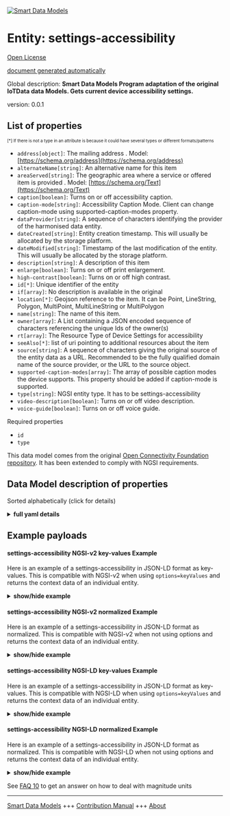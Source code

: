 <!-- 10-Header -->  
[![Smart Data Models](https://smartdatamodels.org/wp-content/uploads/2022/01/SmartDataModels_logo.png "Logo")](https://smartdatamodels.org)  
Entity: settings-accessibility  
==============================<!-- /10-Header -->  
<!-- 15-License -->  
[Open License](https://github.com/smart-data-models//dataModel.OCF/blob/master/settings-accessibility/LICENSE.md)  
[document generated automatically](https://docs.google.com/presentation/d/e/2PACX-1vTs-Ng5dIAwkg91oTTUdt8ua7woBXhPnwavZ0FxgR8BsAI_Ek3C5q97Nd94HS8KhP-r_quD4H0fgyt3/pub?start=false&loop=false&delayms=3000#slide=id.gb715ace035_0_60)  
<!-- /15-License -->  
<!-- 20-Description -->  
Global description: **Smart Data Models Program adaptation of the original IoTData data Models. Gets current device accessibility settings.**  
version: 0.0.1  
<!-- /20-Description -->  
<!-- 30-PropertiesList -->  

## List of properties  

<sup><sub>[*] If there is not a type in an attribute is because it could have several types or different formats/patterns</sub></sup>  
- `address[object]`: The mailing address  . Model: [https://schema.org/address](https://schema.org/address)- `alternateName[string]`: An alternative name for this item  - `areaServed[string]`: The geographic area where a service or offered item is provided  . Model: [https://schema.org/Text](https://schema.org/Text)- `caption[boolean]`: Turns on or off accessibility caption.  - `caption-mode[string]`: Accessibility Caption Mode. Client can change caption-mode using supported-caption-modes property.  - `dataProvider[string]`: A sequence of characters identifying the provider of the harmonised data entity.  - `dateCreated[string]`: Entity creation timestamp. This will usually be allocated by the storage platform.  - `dateModified[string]`: Timestamp of the last modification of the entity. This will usually be allocated by the storage platform.  - `description[string]`: A description of this item  - `enlarge[boolean]`: Turns on or off print enlargement.  - `high-contrast[boolean]`: Turns on or off high contrast.  - `id[*]`: Unique identifier of the entity  - `if[array]`: No description is available in the original  - `location[*]`: Geojson reference to the item. It can be Point, LineString, Polygon, MultiPoint, MultiLineString or MultiPolygon  - `name[string]`: The name of this item.  - `owner[array]`: A List containing a JSON encoded sequence of characters referencing the unique Ids of the owner(s)  - `rt[array]`: The Resource Type of Device Settings for accessibility  - `seeAlso[*]`: list of uri pointing to additional resources about the item  - `source[string]`: A sequence of characters giving the original source of the entity data as a URL. Recommended to be the fully qualified domain name of the source provider, or the URL to the source object.  - `supported-caption-modes[array]`: The array of possible caption modes the device supports. This property should be added if caption-mode is supported.  - `type[string]`: NGSI entity type. It has to be settings-accessibility  - `video-description[boolean]`: Turns on or off video description.  - `voice-guide[boolean]`: Turns on or off voice guide.  <!-- /30-PropertiesList -->  
<!-- 35-RequiredProperties -->  
Required properties  
- `id`  - `type`  <!-- /35-RequiredProperties -->  
<!-- 40-RequiredProperties -->  
This data model comes from the original [Open Connectivity Foundation repository](https://github.com/openconnectivityfoundation/IoTDataModels). It has been extended to comply with NGSI requirements.  
<!-- /40-RequiredProperties -->  
<!-- 50-DataModelHeader -->  
## Data Model description of properties  
Sorted alphabetically (click for details)  
<!-- /50-DataModelHeader -->  
<!-- 60-ModelYaml -->  
<details><summary><strong>full yaml details</strong></summary>    
```yaml  
settings-accessibility:    
  description: 'Smart Data Models Program adaptation of the original IoTData data Models. Gets current device accessibility settings.'    
  properties:    
    address:    
      description: 'The mailing address'    
      properties:    
        addressCountry:    
          description: 'Property. The country. For example, Spain. Model:''https://schema.org/addressCountry'''    
          type: string    
        addressLocality:    
          description: 'Property. The locality in which the street address is, and which is in the region. Model:''https://schema.org/addressLocality'''    
          type: string    
        addressRegion:    
          description: 'Property. The region in which the locality is, and which is in the country. Model:''https://schema.org/addressRegion'''    
          type: string    
        postOfficeBoxNumber:    
          description: 'Property. The post office box number for PO box addresses. For example, 03578. Model:''https://schema.org/postOfficeBoxNumber'''    
          type: string    
        postalCode:    
          description: 'Property. The postal code. For example, 24004. Model:''https://schema.org/https://schema.org/postalCode'''    
          type: string    
        streetAddress:    
          description: 'Property. The street address. Model:''https://schema.org/streetAddress'''    
          type: string    
      type: object    
      x-ngsi:    
        model: https://schema.org/address    
        type: Property    
    alternateName:    
      description: 'An alternative name for this item'    
      type: string    
      x-ngsi:    
        type: Property    
    areaServed:    
      description: 'The geographic area where a service or offered item is provided'    
      type: string    
      x-ngsi:    
        model: https://schema.org/Text    
        type: Property    
    caption:    
      description: 'Turns on or off accessibility caption.'    
      type: boolean    
      x-ngsi:    
        type: Property    
    caption-mode:    
      description: 'Accessibility Caption Mode. Client can change caption-mode using supported-caption-modes property.'    
      type: string    
      x-ngsi:    
        type: Property    
    dataProvider:    
      description: 'A sequence of characters identifying the provider of the harmonised data entity.'    
      type: string    
      x-ngsi:    
        type: Property    
    dateCreated:    
      description: 'Entity creation timestamp. This will usually be allocated by the storage platform.'    
      format: date-time    
      type: string    
      x-ngsi:    
        type: Property    
    dateModified:    
      description: 'Timestamp of the last modification of the entity. This will usually be allocated by the storage platform.'    
      format: date-time    
      type: string    
      x-ngsi:    
        type: Property    
    description:    
      description: 'A description of this item'    
      type: string    
      x-ngsi:    
        type: Property    
    enlarge:    
      description: 'Turns on or off print enlargement.'    
      type: boolean    
      x-ngsi:    
        type: Property    
    high-contrast:    
      description: 'Turns on or off high contrast.'    
      type: boolean    
      x-ngsi:    
        type: Property    
    id:    
      anyOf: &settings-accessibility_-_properties_-_owner_-_items_-_anyof    
        - description: 'Property. Identifier format of any NGSI entity'    
          maxLength: 256    
          minLength: 1    
          pattern: ^[\w\-\.\{\}\$\+\*\[\]`|~^@!,:\\]+$    
          type: string    
        - description: 'Property. Identifier format of any NGSI entity'    
          format: uri    
          type: string    
      description: 'Unique identifier of the entity'    
      x-ngsi:    
        type: Property    
    if:    
      description: 'No description is available in the original'    
      items:    
        enum:    
          - oic.if.rw    
          - oic.if.baseline    
        type: string    
      minItems: 1    
      readOnly: true    
      type: array    
      uniqueItems: true    
      x-ngsi:    
        type: Property    
    location:    
      description: 'Geojson reference to the item. It can be Point, LineString, Polygon, MultiPoint, MultiLineString or MultiPolygon'    
      oneOf:    
        - description: 'Geoproperty. Geojson reference to the item. Point'    
          properties:    
            bbox:    
              items:    
                type: number    
              minItems: 4    
              type: array    
            coordinates:    
              items:    
                type: number    
              minItems: 2    
              type: array    
            type:    
              enum:    
                - Point    
              type: string    
          required:    
            - type    
            - coordinates    
          title: 'GeoJSON Point'    
          type: object    
        - description: 'Geoproperty. Geojson reference to the item. LineString'    
          properties:    
            bbox:    
              items:    
                type: number    
              minItems: 4    
              type: array    
            coordinates:    
              items:    
                items:    
                  type: number    
                minItems: 2    
                type: array    
              minItems: 2    
              type: array    
            type:    
              enum:    
                - LineString    
              type: string    
          required:    
            - type    
            - coordinates    
          title: 'GeoJSON LineString'    
          type: object    
        - description: 'Geoproperty. Geojson reference to the item. Polygon'    
          properties:    
            bbox:    
              items:    
                type: number    
              minItems: 4    
              type: array    
            coordinates:    
              items:    
                items:    
                  items:    
                    type: number    
                  minItems: 2    
                  type: array    
                minItems: 4    
                type: array    
              type: array    
            type:    
              enum:    
                - Polygon    
              type: string    
          required:    
            - type    
            - coordinates    
          title: 'GeoJSON Polygon'    
          type: object    
        - description: 'Geoproperty. Geojson reference to the item. MultiPoint'    
          properties:    
            bbox:    
              items:    
                type: number    
              minItems: 4    
              type: array    
            coordinates:    
              items:    
                items:    
                  type: number    
                minItems: 2    
                type: array    
              type: array    
            type:    
              enum:    
                - MultiPoint    
              type: string    
          required:    
            - type    
            - coordinates    
          title: 'GeoJSON MultiPoint'    
          type: object    
        - description: 'Geoproperty. Geojson reference to the item. MultiLineString'    
          properties:    
            bbox:    
              items:    
                type: number    
              minItems: 4    
              type: array    
            coordinates:    
              items:    
                items:    
                  items:    
                    type: number    
                  minItems: 2    
                  type: array    
                minItems: 2    
                type: array    
              type: array    
            type:    
              enum:    
                - MultiLineString    
              type: string    
          required:    
            - type    
            - coordinates    
          title: 'GeoJSON MultiLineString'    
          type: object    
        - description: 'Geoproperty. Geojson reference to the item. MultiLineString'    
          properties:    
            bbox:    
              items:    
                type: number    
              minItems: 4    
              type: array    
            coordinates:    
              items:    
                items:    
                  items:    
                    items:    
                      type: number    
                    minItems: 2    
                    type: array    
                  minItems: 4    
                  type: array    
                type: array    
              type: array    
            type:    
              enum:    
                - MultiPolygon    
              type: string    
          required:    
            - type    
            - coordinates    
          title: 'GeoJSON MultiPolygon'    
          type: object    
      x-ngsi:    
        type: Geoproperty    
    name:    
      description: 'The name of this item.'    
      type: string    
      x-ngsi:    
        type: Property    
    owner:    
      description: 'A List containing a JSON encoded sequence of characters referencing the unique Ids of the owner(s)'    
      items:    
        anyOf: *settings-accessibility_-_properties_-_owner_-_items_-_anyof    
        description: 'Property. Unique identifier of the entity'    
      type: array    
      x-ngsi:    
        type: Property    
    rt:    
      description: 'The Resource Type of Device Settings for accessibility'    
      items:    
        enum:    
          - oic.r.settings.accessibility    
        type: string    
      minItems: 1    
      readOnly: true    
      type: array    
      uniqueItems: true    
      x-ngsi:    
        type: Property    
    seeAlso:    
      description: 'list of uri pointing to additional resources about the item'    
      oneOf:    
        - items:    
            format: uri    
            type: string    
          minItems: 1    
          type: array    
        - format: uri    
          type: string    
      x-ngsi:    
        type: Property    
    source:    
      description: 'A sequence of characters giving the original source of the entity data as a URL. Recommended to be the fully qualified domain name of the source provider, or the URL to the source object.'    
      type: string    
      x-ngsi:    
        type: Property    
    supported-caption-modes:    
      description: 'The array of possible caption modes the device supports. This property should be added if caption-mode is supported.'    
      items:    
        type: string    
      minItems: 1    
      readOnly: true    
      type: array    
      x-ngsi:    
        type: Property    
    type:    
      description: 'NGSI entity type. It has to be settings-accessibility'    
      enum:    
        - settings-accessibility    
      type: string    
      x-ngsi:    
        type: Property    
    video-description:    
      description: 'Turns on or off video description.'    
      type: boolean    
      x-ngsi:    
        type: Property    
    voice-guide:    
      description: 'Turns on or off voice guide.'    
      type: boolean    
      x-ngsi:    
        type: Property    
  required:    
    - id    
    - type    
  type: object    
  x-derived-from: https://github.com/OpenInterConnect/IoTDataModels/blob/master/settings-accessibilityResURI.swagger.json    
  x-disclaimer: 'Redistribution and use in source and binary forms, with or without modification, are permitted  provided that the license conditions are met. Copyleft (c) 2021 Contributors to Smart Data Models Program'    
  x-license-url: https://github.com/smart-data-models/dataModel.OCF/blob/master/settings-accessibility/LICENSE.md    
  x-model-schema: https://smart-data-models.github.io/dataModel.IoTDataModels/settings-accessibility/schema.json    
  x-model-tags: OCF    
  x-version: 0.0.1    
```  
</details>    
<!-- /60-ModelYaml -->  
<!-- 70-MiddleNotes -->  
<!-- /70-MiddleNotes -->  
<!-- 80-Examples -->  
## Example payloads    
#### settings-accessibility NGSI-v2 key-values Example    
Here is an example of a settings-accessibility in JSON-LD format as key-values. This is compatible with NGSI-v2 when  using `options=keyValues` and returns the context data of an individual entity.  
<details><summary><strong>show/hide example</strong></summary>    
```json  
{  
  "id": "urn:ngsi-ld:settings-accessibility:id:TECG:18432141",  
  "dateCreated": "1990-01-22T08:50:58Z",  
  "dateModified": "1991-05-06T23:01:22Z",  
  "source": "Up happen avoid. Walk but fund whose interview.",  
  "name": "Deal girl institution worry various dark. Address new real type establish chair college well. Protect police short focus life.",  
  "alternateName": "Happy I nothing all forget tough fast amount. Tough husband blood also. Research treat soldier analysis.",  
  "description": "Eight thousand thing style part thank. Chance could start clearly remain south meeting certain. Opportunity smile again imagine.",  
  "dataProvider": "Do religious deal speak individual try. Try home tonight fight drop act instead. Measure whether entire design run Republican.",  
  "owner": [  
    "urn:ngsi-ld:settings-accessibility:items:DRZA:51824785",  
    "urn:ngsi-ld:settings-accessibility:items:CCNB:36841156"  
  ],  
  "seeAlso": [  
    "urn:ngsi-ld:settings-accessibility:items:VLJR:83966680",  
    "urn:ngsi-ld:settings-accessibility:items:YXOM:61457574"  
  ],  
  "location": {  
    "type": "Point",  
    "coordinates": [  
      -86.3649985,  
      -23.385687  
    ]  
  },  
  "address": {  
    "streetAddress": "Seem phone they let. Alone high crime group generation you book. Can head end apply side later.",  
    "addressLocality": "Sound though relate. Southern blue arm high. Best become five step make.",  
    "addressRegion": "Order see fall worker meeting.",  
    "addressCountry": "Seat culture throw decade. There when too. Easy practice force marriage medical especially.",  
    "postalCode": "Tend each drop list. Really check give its understand.",  
    "postOfficeBoxNumber": "Central child tough. Describe camera both indeed modern sport. Charge condition decade. Hospital his already process nearly smile."  
  },  
  "areaServed": "Through parent price show today own mind drive. Shake couple south she of."  
}  
```  
</details>  
#### settings-accessibility NGSI-v2 normalized Example    
Here is an example of a settings-accessibility in JSON-LD format as normalized. This is compatible with NGSI-v2 when not using options and returns the context data of an individual entity.  
<details><summary><strong>show/hide example</strong></summary>    
```json  
{  
  "id": {  
    "type": "string",  
    "value": "urn:ngsi-ld:settings-accessibility:id:TECG:18432141"  
  },  
  "dateCreated": {  
    "format": "date-time",  
    "type": "string",  
    "value": "1990-01-22T08:50:58Z"  
  },  
  "dateModified": {  
    "format": "date-time",  
    "type": "string",  
    "value": "1991-05-06T23:01:22Z"  
  },  
  "source": {  
    "type": "string",  
    "value": "Up happen avoid. Walk but fund whose interview."  
  },  
  "name": {  
    "type": "string",  
    "value": "Deal girl institution worry various dark. Address new real type establish chair college well. Protect police short focus life."  
  },  
  "alternateName": {  
    "type": "string",  
    "value": "Happy I nothing all forget tough fast amount. Tough husband blood also. Research treat soldier analysis."  
  },  
  "description": {  
    "type": "string",  
    "value": "Eight thousand thing style part thank. Chance could start clearly remain south meeting certain. Opportunity smile again imagine."  
  },  
  "dataProvider": {  
    "type": "string",  
    "value": "Do religious deal speak individual try. Try home tonight fight drop act instead. Measure whether entire design run Republican."  
  },  
  "owner": {  
    "type": "array",  
    "value": [  
      "urn:ngsi-ld:settings-accessibility:items:DRZA:51824785",  
      "urn:ngsi-ld:settings-accessibility:items:CCNB:36841156"  
    ]  
  },  
  "seeAlso": {  
    "type": "array",  
    "value": [  
      "urn:ngsi-ld:settings-accessibility:items:VLJR:83966680",  
      "urn:ngsi-ld:settings-accessibility:items:YXOM:61457574"  
    ]  
  },  
  "location": {  
    "type": "object",  
    "value": {  
      "type": "Point",  
      "coordinates": [  
        -86.3649985,  
        -23.385687  
      ]  
    }  
  },  
  "address": {  
    "type": "object",  
    "value": {  
      "streetAddress": "Seem phone they let. Alone high crime group generation you book. Can head end apply side later.",  
      "addressLocality": "Sound though relate. Southern blue arm high. Best become five step make.",  
      "addressRegion": "Order see fall worker meeting.",  
      "addressCountry": "Seat culture throw decade. There when too. Easy practice force marriage medical especially.",  
      "postalCode": "Tend each drop list. Really check give its understand.",  
      "postOfficeBoxNumber": "Central child tough. Describe camera both indeed modern sport. Charge condition decade. Hospital his already process nearly smile."  
    }  
  },  
  "areaServed": {  
    "type": "string",  
    "value": "Through parent price show today own mind drive. Shake couple south she of."  
  }  
}  
```  
</details>  
#### settings-accessibility NGSI-LD key-values Example    
Here is an example of a settings-accessibility in JSON-LD format as key-values. This is compatible with NGSI-LD when  using `options=keyValues` and returns the context data of an individual entity.  
<details><summary><strong>show/hide example</strong></summary>    
```json  
{  
    "id": "urn:ngsi-ld:settings-accessibility:id:TECG:18432141",  
    "dateCreated": "1990-01-22T08:50:58Z",  
    "dateModified": "1991-05-06T23:01:22Z",  
    "source": "Up happen avoid. Walk but fund whose interview.",  
    "name": "Deal girl institution worry various dark. Address new real type establish chair college well. Protect police short focus life.",  
    "alternateName": "Happy I nothing all forget tough fast amount. Tough husband blood also. Research treat soldier analysis.",  
    "description": "Eight thousand thing style part thank. Chance could start clearly remain south meeting certain. Opportunity smile again imagine.",  
    "dataProvider": "Do religious deal speak individual try. Try home tonight fight drop act instead. Measure whether entire design run Republican.",  
    "owner": [  
        "urn:ngsi-ld:settings-accessibility:items:DRZA:51824785",  
        "urn:ngsi-ld:settings-accessibility:items:CCNB:36841156"  
    ],  
    "seeAlso": [  
        "urn:ngsi-ld:settings-accessibility:items:VLJR:83966680",  
        "urn:ngsi-ld:settings-accessibility:items:YXOM:61457574"  
    ],  
    "location": {  
        "type": "Point",  
        "coordinates": [  
            -86.3649985,  
            -23.385687  
        ]  
    },  
    "address": {  
        "streetAddress": "Seem phone they let. Alone high crime group generation you book. Can head end apply side later.",  
        "addressLocality": "Sound though relate. Southern blue arm high. Best become five step make.",  
        "addressRegion": "Order see fall worker meeting.",  
        "addressCountry": "Seat culture throw decade. There when too. Easy practice force marriage medical especially.",  
        "postalCode": "Tend each drop list. Really check give its understand.",  
        "postOfficeBoxNumber": "Central child tough. Describe camera both indeed modern sport. Charge condition decade. Hospital his already process nearly smile."  
    },  
    "areaServed": "Through parent price show today own mind drive. Shake couple south she of.",  
    "@context": [  
        "https://smartdatamodels.org/context.jsonld",  
        "https://raw.githubusercontent.com/smart-data-models/dataModel.OCF/master/context.jsonld"  
    ]  
}  
```  
</details>  
#### settings-accessibility NGSI-LD normalized Example    
Here is an example of a settings-accessibility in JSON-LD format as normalized. This is compatible with NGSI-LD when not using options and returns the context data of an individual entity.  
<details><summary><strong>show/hide example</strong></summary>    
```json  
{  
    "id": "urn:ngsi-ld:settings-accessibility:id:YTYO:39074734",  
    "dateCreated": {  
        "type": "Property",  
        "value": {  
            "@type": "DateTime",  
            "@value": "1985-08-23T22:17:38Z"  
        }  
    },  
    "dateModified": {  
        "type": "Property",  
        "value": {  
            "@type": "DateTime",  
            "@value": "1984-07-04T10:36:24Z"  
        }  
    },  
    "source": {  
        "type": "Property",  
        "value": "End during card evidence available music as yeah. Level more ever."  
    },  
    "name": {  
        "type": "Property",  
        "value": "Card these technology right cause fear. Citizen dream word teach international."  
    },  
    "alternateName": {  
        "type": "Property",  
        "value": "Character picture wide area friend."  
    },  
    "description": {  
        "type": "Property",  
        "value": "Perhaps mother at main great. Week analysis mission a name image matter. Key region exist recently inside loss woman."  
    },  
    "dataProvider": {  
        "type": "Property",  
        "value": "Performance kid west company. Trade listen woman final. Leave including window wonder where purpose."  
    },  
    "owner": {  
        "type": "Property",  
        "value": [  
            "urn:ngsi-ld:settings-accessibility:items:TSVP:47098070",  
            "urn:ngsi-ld:settings-accessibility:items:KVUU:35972170"  
        ]  
    },  
    "seeAlso": {  
        "type": "Property",  
        "value": [  
            "urn:ngsi-ld:settings-accessibility:items:IBXG:89083403"  
        ]  
    },  
    "location": {  
        "type": "Property",  
        "value": {  
            "type": "Point",  
            "coordinates": [  
                -27.4331595,  
                -82.080853  
            ]  
        }  
    },  
    "address": {  
        "type": "Property",  
        "value": {  
            "streetAddress": "Beyond low hotel black poor page tonight. Account summer admit name some. Provide game change explain consider produce reveal.",  
            "addressLocality": "Partner business best term high against. Others wish especially security whole if. Visit outside over player produce when.",  
            "addressRegion": "Return he important least much consumer hot. Collection for number for tend.",  
            "addressCountry": "Weight concern behind deal take sing. Tv hit during music poor whole. Cell couple character brother member describe fly.",  
            "postalCode": "Activity green key drug far accept actually. Discussion soon break reflect TV minute. Pretty perhaps movement water mother.",  
            "postOfficeBoxNumber": "Mention performance thus market majority who one. Speak score put feeling cost. Politics off keep everyone partner."  
        }  
    },  
    "areaServed": {  
        "type": "Property",  
        "value": "Out today dinner. Store power campaign your management rich even."  
    },  
    "@context": [  
        "https://smartdatamodels.org/context.jsonld",  
        "https://raw.githubusercontent.com/smart-data-models/dataModel.OCF/master/context.jsonld"  
    ]  
}  
```  
</details><!-- /80-Examples -->  
<!-- 90-FooterNotes -->  
<!-- /90-FooterNotes -->  
<!-- 95-Units -->  
See [FAQ 10](https://smartdatamodels.org/index.php/faqs/) to get an answer on how to deal with magnitude units  
<!-- /95-Units -->  
<!-- 97-LastFooter -->  
---  
[Smart Data Models](https://smartdatamodels.org) +++ [Contribution Manual](https://bit.ly/contribution_manual) +++ [About](https://bit.ly/Introduction_SDM)<!-- /97-LastFooter -->  
